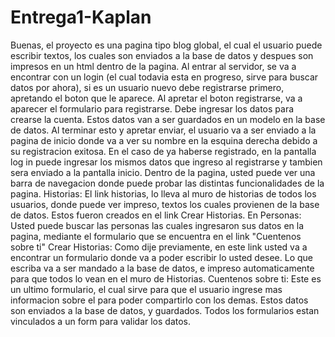 # Entrega1-Kaplan 
Buenas, el proyecto es una pagina tipo blog global, el cual el usuario puede escribir textos, los cuales son enviados a la base de datos y despues
son impresos en un html dentro de la pagina. 
Al entrar al servidor, se va a encontrar con un login (el cual todavia esta en progreso, sirve para buscar datos por ahora), si es un usuario nuevo debe registrarse
primero, apretando el boton que le aparece.
Al apretar el boton registrarse, va a aparecer el formulario para registrarse. Debe ingresar los datos para crearse la cuenta. Estos datos van a ser guardados en un modelo 
en la base de datos. Al terminar esto y apretar enviar, el usuario va a ser enviado a la pagina de inicio donde va a ver su nombre en la esquina derecha debido a su registracion 
exitosa. 
En el caso de ya haberse registrado, en la pantalla log in puede ingresar los mismos datos que ingreso al registrarse y tambien sera enviado a la pantalla inicio.
Dentro de la pagina, usted puede ver una barra de navegacion donde puede probar las distintas funcionalidades de la pagina.
Historias: El link historias, lo lleva al muro de historias de todos los usuarios, donde puede ver impreso, textos los cuales provienen de la base de datos. Estos fueron creados
en el link Crear Historias.
En Personas: Usted puede buscar las personas las cuales ingresaron sus datos en la pagina, mediante el formulario que se encuentra en el link "Cuentenos sobre ti"
Crear Historias: Como dije previamente, en este link usted va a encontrar un formulario donde va a poder escribir lo usted desee. Lo que escriba va a ser mandado a la base de datos, e 
impreso automaticamente para que todos lo vean en el muro de Historias.
Cuentenos sobre ti: Este es un ultimo formulario, el cual sirve para que el usuario ingrese mas informacion sobre el para poder compartirlo con los demas. Estos datos son enviados a la 
base de datos, y guardados.
Todos los formularios estan vinculados a un form para validar los datos.
